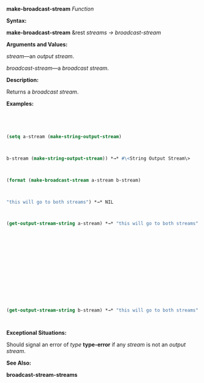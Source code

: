 **make-broadcast-stream** *Function* 



**Syntax:** 



**make-broadcast-stream** &amp;rest *streams → broadcast-stream* 



**Arguments and Values:** 



*stream*—an *output stream*. 



*broadcast-stream*—a *broadcast stream*. 



**Description:** 



Returns a *broadcast stream*. 



**Examples:**
```lisp
 



(setq a-stream (make-string-output-stream) 



b-stream (make-string-output-stream)) *→* #\<String Output Stream\> 



(format (make-broadcast-stream a-stream b-stream) 



"this will go to both streams") *→* NIL 



(get-output-stream-string a-stream) *→* "this will go to both streams" 







 



 



(get-output-stream-string b-stream) *→* "this will go to both streams" 




```
**Exceptional Situations:** 



Should signal an error of *type* **type-error** if any *stream* is not an *output stream*. 



**See Also:** 



**broadcast-stream-streams** 



